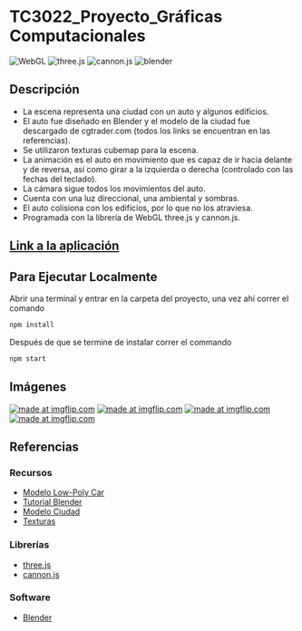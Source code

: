 # TC3022_Proyecto_Gráficas Computacionales

![WebGL](https://img.shields.io/badge/-WebGL-red) ![three.js](https://img.shields.io/badge/-three.js-blue) ![cannon.js](https://img.shields.io/badge/-cannon.js-lightgrey) ![blender](https://img.shields.io/badge/-blender-orange)
## Descripción
* La escena representa una ciudad con un auto y algunos edificios. 
* El auto fue diseñado en Blender y el modelo de la ciudad fue descargado de cgtrader.com (todos los links se encuentran en las referencias). 
* Se utilizaron texturas cubemap para la escena. 
* La animación es el auto en movimiento que es capaz de ir hacia delante y de reversa, así como girar a la izquierda o derecha (controlado con las fechas del teclado).  
* La cámara sigue todos los movimientos del auto. 
* Cuenta con una luz direccional, una ambiental y sombras.
* El auto colisiona con los edificios, por lo que no los atraviesa.
* Programada con la librería de WebGL three.js y cannon.js.

## [Link a la aplicación ](https://tc3022finalproject.herokuapp.com/ ) 
## Para Ejecutar Localmente 
Abrir una terminal y entrar en la carpeta del proyecto, una vez ahí correr el comando  
```bash
npm install
```
Después de que se termine de instalar correr el commando  
```bash
npm start
```
## Imágenes
<a href="https://imgflip.com/gif/4wsqy5"><img src="https://i.imgflip.com/4wsqy5.gif" title="made at imgflip.com"/></a>
<a href="https://imgflip.com/gif/4wsr4i"><img src="https://i.imgflip.com/4wsr4i.gif" title="made at imgflip.com"/></a>
<a href="https://imgflip.com/gif/4wsrd7"><img src="https://i.imgflip.com/4wsrd7.gif" title="made at imgflip.com"/></a>
<a href="https://imgflip.com/gif/4wsroz"><img src="https://i.imgflip.com/4wsroz.gif" title="made at imgflip.com"/></a>

## Referencias
### Recursos 
* [Modelo Low-Poly Car](https://free3d.com/3d-model/low-poly-car-40967.html) 
* [Tutorial Blender](https://youtu.be/RhxybIYezEA)
* [Modelo Ciudad](https://www.cgtrader.com/free-3d-models/exterior/cityscape/huge-city-650f132b-0c56-49df-8828-d8959fd7b33f)
* [Texturas](https://www.humus.name/index.php?page=Cubemap&item=Yokohama2)
### Librerías
* [three.js](https://threejs.org/) 
* [cannon.js](https://schteppe.github.io/cannon.js/) 
### Software
* [Blender](https://www.blender.org/)




